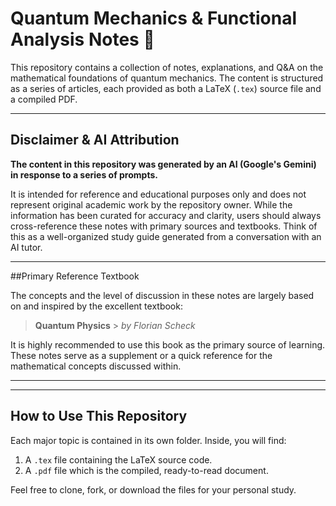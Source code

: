 # Quantum Mechanics & Functional Analysis Notes 🧠

This repository contains a collection of notes, explanations, and Q&A on the mathematical foundations of quantum mechanics. The content is structured as a series of articles, each provided as both a LaTeX (`.tex`) source file and a compiled PDF.

---
## Disclaimer & AI Attribution

**The content in this repository was generated by an AI (Google's Gemini) in response to a series of prompts.**

It is intended for reference and educational purposes only and does not represent original academic work by the repository owner. While the information has been curated for accuracy and clarity, users should always cross-reference these notes with primary sources and textbooks. Think of this as a well-organized study guide generated from a conversation with an AI tutor.

---
##Primary Reference Textbook

The concepts and the level of discussion in these notes are largely based on and inspired by the excellent textbook:

> **Quantum Physics** > *by Florian Scheck*

It is highly recommended to use this book as the primary source of learning. These notes serve as a supplement or a quick reference for the mathematical concepts discussed within.

---

---
## How to Use This Repository

Each major topic is contained in its own folder. Inside, you will find:
1.  A `.tex` file containing the LaTeX source code.
2.  A `.pdf` file which is the compiled, ready-to-read document.

Feel free to clone, fork, or download the files for your personal study.
